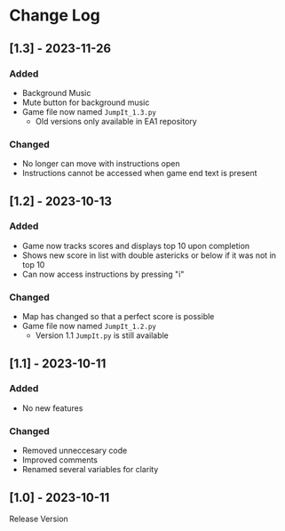 # Change Log

## [1.3] - 2023-11-26

### Added
* Background Music
* Mute button for background music
* Game file now named `JumpIt_1.3.py`
	* Old versions only available in EA1 repository

### Changed
* No longer can move with instructions open
* Instructions cannot be accessed when game end text is present

## [1.2] - 2023-10-13

### Added
* Game now tracks scores and displays top 10 upon completion
* Shows new score in list with double astericks or below if it was not in top 10
* Can now access instructions by pressing "i"

### Changed
* Map has changed so that a perfect score is possible
* Game file now named `JumpIt_1.2.py`
  * Version 1.1 `JumpIt.py` is still available

## [1.1] - 2023-10-11

### Added
* No new features

### Changed
* Removed unneccesary code
* Improved comments
* Renamed several variables for clarity

## [1.0] - 2023-10-11
Release Version
